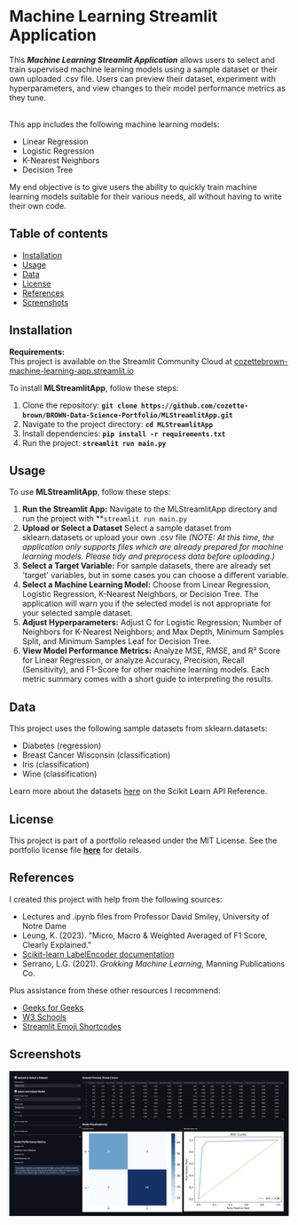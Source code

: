 # Machine Learning Streamlit Application

This ***Machine Learning Streamlit Application*** allows users to select and train supervised machine learning models using a sample dataset or their own uploaded .csv file. Users can preview their dataset, experiment with hyperparameters, and view changes to their model performance metrics as they tune.<br><br>

This app includes the following machine learning models:
* Linear Regression
* Logistic Regression
* K-Nearest Neighbors
* Decision Tree

My end objective is to give users the ability to quickly train machine learning models suitable for their various needs, all without having to write their own code.

## Table of contents
- [Installation](#installation)
- [Usage](#usage)
- [Data](#data)
- [License](#license)
- [References](#references)
- [Screenshots](#screenshots)
  
## **Installation**

**Requirements:** <br>
This project is available on the Streamlit Community Cloud at [cozettebrown-machine-learning-app.streamlit.io](cozettebrown-machine-learning-app.streamlit.io)

To install **MLStreamlitApp**, follow these steps:
1. Clone the repository: **`git clone https://github.com/cozette-brown/BROWN-Data-Science-Portfolio/MLStreamlitApp.git`**
2. Navigate to the project directory: **`cd MLStreamlitApp`**
3. Install dependencies: **`pip install -r requirements.txt`**
4. Run the project: **`streamlit run main.py`**

## **Usage**

To use **MLStreamlitApp**, follow these steps:

1. **Run the Streamlit App:** Navigate to the MLStreamlitApp directory and run the project with **`streamlit run main.py`
2. **Upload or Select a Dataset** Select a sample dataset from sklearn.datasets or upload your own .csv file *(NOTE: At this time, the application only supports files which are already prepared for machine learning models. Please tidy and preprocess data before uploading.)*
3. **Select a Target Variable:** For sample datasets, there are already set 'target' variables, but in some cases you can choose a different variable.
4. **Select a Machine Learning Model:** Choose from Linear Regression, Logistic Regression, K-Nearest Neighbors, or Decision Tree. The application will warn you if the selected model is not appropriate for your selected sample dataset.
5. **Adjust Hyperparameters:** Adjust C for Logistic Regression; Number of Neighbors for K-Nearest Neighbors; and Max Depth, Minimum Samples Split, and Minimum Samples Leaf for Decision Tree.
6. **View Model Performance Metrics:** Analyze MSE, RMSE, and R² Score for Linear Regression, or analyze Accuracy, Precision, Recall (Sensitivity), and F1-Score for other machine learning models. Each metric summary comes with a short guide to interpreting the results.

## Data

This project uses the following sample datasets from sklearn.datasets:
* Diabetes (regression)
* Breast Cancer Wisconsin (classification)
* Iris (classification)
* Wine (classification)

Learn more about the datasets [here](https://scikit-learn.org/stable/api/sklearn.datasets.html) on the Scikit Learn API Reference.

## License

This project is part of a portfolio released under the MIT License. See the portfolio license file **[here](https://github.com/cozette-brown/BROWN-Data-Science-Portfolio/blob/d7c128186047d453de9f2491894e4fd0fa3da77d/LICENSE.md)** for details.

## References

I created this project with help from the following sources:
* Lectures and .ipynb files from Professor David Smiley, University of Notre Dame
* Leung, K. (2023). "Micro, Macro & Weighted Averaged of F1 Score, Clearly Explained."
* [Scikit-learn LabelEncoder documentation](https://scikit-learn.org/stable/modules/generated/sklearn.preprocessing.LabelEncoder.html)
* Serrano, L.G. (2021). *Grokking Machine Learning,* Manning Publications Co.

Plus assistance from these other resources I recommend:
* [Geeks for Geeks](https://geeksforgeeks.org)
* [W3 Schools](https://www.w3schools.com)
* [Streamlit Emoji Shortcodes](https://streamlit-emoji-shortcodes-streamlit-app-gwckff.streamlit.app/)

## Screenshots
![image](sample_screenshot.png)
